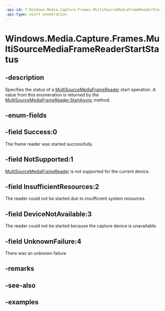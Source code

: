 ```yaml
---
-api-id: T:Windows.Media.Capture.Frames.MultiSourceMediaFrameReaderStartStatus
-api-type: winrt enumeration
---
```


<!-- Enumeration syntax.
public enum MultiSourceMediaFrameReaderStartStatus : int {
	DeviceNotAvailable = 3
	InsufficientResources = 2
	NotSupported = 1
	Success = 0
	UnknownFailure = 4
}
-->

# Windows.Media.Capture.Frames.MultiSourceMediaFrameReaderStartStatus

## -description
Specifies the status of a [MultiSourceMediaFrameReader](multisourcemediaframereader.md) start operation. A value from this enumeration is returned by the [MultiSourceMediaFrameReader.StartAsync](multisourcemediaframereader_startasync_1931900819.md) method.

## -enum-fields
## -field Success:0
The frame reader was started successfully.

## -field NotSupported:1
[MultiSourceMediaFrameReader](multisourcemediaframereader.md) is not supported for the current device.

## -field InsufficientResources:2
The reader could not be started due to insufficient system resources.

## -field DeviceNotAvailable:3
The reader could not be started because the capture device is unavailable.

## -field UnknownFailure:4
There was an unknown failure

## -remarks

## -see-also

## -examples

